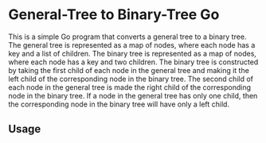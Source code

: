 # General-Tree to Binary-Tree Go

This is a simple Go program that converts a general tree to a binary tree. The general tree is represented as a map of nodes, where each node has a key and a list of children. The binary tree is represented as a map of nodes, where each node has a key and two children. The binary tree is constructed by taking the first child of each node in the general tree and making it the left child of the corresponding node in the binary tree. The second child of each node in the general tree is made the right child of the corresponding node in the binary tree. If a node in the general tree has only one child, then the corresponding node in the binary tree will have only a left child.

## Usage

